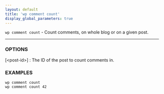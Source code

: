 ```yaml
---
layout: default
title: 'wp comment count'
display_global_parameters: true
---
```


`wp comment count` - Count comments, on whole blog or on a given post.

<hr />

### OPTIONS

[&lt;post-id&gt;]
: The ID of the post to count comments in.

### EXAMPLES

    wp comment count
    wp comment count 42



